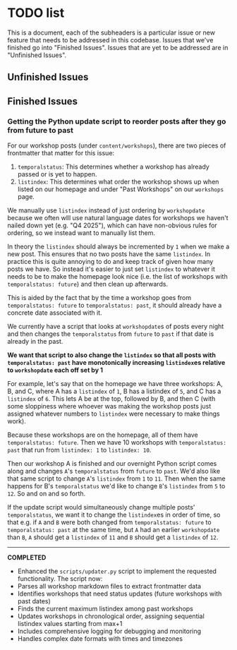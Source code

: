 # TODO list

This is a document, each of the subheaders is a particular issue or new feature
that needs to be addressed in this codebase. Issues that we've finished go into
"Finished Issues". Issues that are yet to be addressed are in "Unfinished Issues".

## Unfinished Issues

## Finished Issues

### Getting the Python update script to reorder posts after they go from future to past

For our workshop posts (under `content/workshops`), there are two pieces of frontmatter that matter for this issue:

1. `temporalstatus`: This determines whether a workshop has already passed or is
   yet to happen.
2. `listindex`: This determines what order the workshop shows up when listed on
   our homepage and under "Past Workshops" on our `workshops` page.

We manually use `listindex` instead of just ordering by `workshopdate` because
we often wlll use natural language dates for workshops we haven't nailed down
yet (e.g. "Q4 2025"), which can have non-obvious rules for ordering, so we
instead want to manually list them.

In theory the `listindex` should always be incremented by `1` when we make a new
post. This ensures that no two posts have the same `listindex`. In practice this
is quite annoying to do and keep track of given how many posts we have. So
instead it's easier to just set `listindex` to whatever it needs to be to make
the homepage look nice (i.e. the list of workshops with `temporalstatus:
future`) and then clean up afterwards.

This is aided by the fact that by the time a workshop goes from `temporalstatus:
future` to `temporalstatus: past`, it should already have a concrete date
associated with it. 

We currently have a script that looks at `workshopdate`s of posts every night
and then changes the `temporalstatus` from `future` to `past` if that date is
already in the past.

**We want that script to also change the `listindex` so that all posts with
`temporalstatus: past` have monotonically increasing `listindex`es relative to
`workshopdate` each off set by 1**

For example, let's say that on the homepage we have three workshops: A, B, and
C, where A has a `listindex` of `1`, B has a listindex of `5`, and C has a
`listindex` of `6`. This lets A be at the top, followed by B, and then C (with
some sloppiness where whoever was making the workshop posts just assigned
whatever numbers to `listindex` were necessary to make things work).

Because these workshops are on the homepage, all of them
have `temporalstatus: future`. Then we have 10 workshops with
`temporalstatus: past` that run from `listindex: 1` to `listindex: 10`.

Then our workshop A is finished and our overnight Python script comes along and
changes `A`'s `temporalstatus` from `future` to `past`. We'd also like that same
script to change `A`'s `listindex` from `1` to `11`. Then when the same happens
for B's `temporalstatus` we'd like to change `B`'s `listindex` from `5` to `12`.
So and on and so forth.

If the update script would simultaneously change multiple posts'
`temporalstatus`, we want it to change the `listindex`es in order of time, so
that e.g. if `A` and `B` were both changed from `temporalstatus: future` to
`temporalstatus: past` at the same time, but `A` had an earlier `workshopdate`
than `B`, `A` should get a `listindex` of `11` and `B` should get a `listindex`
of `12`.

---

**COMPLETED**

- Enhanced the `scripts/updater.py` script to implement the requested functionality. The script now:
- Parses all workshop markdown files to extract frontmatter data
- Identifies workshops that need status updates (future workshops with past dates)  
- Finds the current maximum listindex among past workshops
- Updates workshops in chronological order, assigning sequential listindex values starting from max+1
- Includes comprehensive logging for debugging and monitoring
- Handles complex date formats with times and timezones
